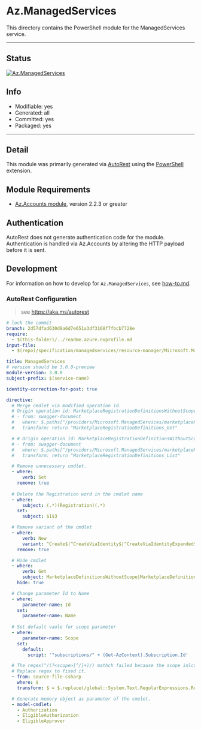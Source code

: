 <!-- region Generated -->
# Az.ManagedServices
This directory contains the PowerShell module for the ManagedServices service.

---
## Status
[![Az.ManagedServices](https://img.shields.io/powershellgallery/v/Az.ManagedServices.svg?style=flat-square&label=Az.ManagedServices "Az.ManagedServices")](https://www.powershellgallery.com/packages/Az.ManagedServices/)

## Info
- Modifiable: yes
- Generated: all
- Committed: yes
- Packaged: yes

---
## Detail
This module was primarily generated via [AutoRest](https://github.com/Azure/autorest) using the [PowerShell](https://github.com/Azure/autorest.powershell) extension.

## Module Requirements
- [Az.Accounts module](https://www.powershellgallery.com/packages/Az.Accounts/), version 2.2.3 or greater

## Authentication
AutoRest does not generate authentication code for the module. Authentication is handled via Az.Accounts by altering the HTTP payload before it is sent.

## Development
For information on how to develop for `Az.ManagedServices`, see [how-to.md](how-to.md).
<!-- endregion -->

### AutoRest Configuration
> see https://aka.ms/autorest

``` yaml
# lock the commit
branch: 2d57dfad630d8a6d7e651a3df3168f7fbcb7728e
require:
  - $(this-folder)/../readme.azure.noprofile.md
input-file:
  - $(repo)/specification/managedservices/resource-manager/Microsoft.ManagedServices/preview/2020-02-01-preview/managedservices.json

title: ManagedServices
# version should be 3.0.0-preview
module-version: 3.0.0
subject-prefix: $(service-name)

identity-correction-for-post: true

directive:
  # Merge cmdlet via modified operation id.
  # Origin operation id: MarketplaceRegistrationDefinitionsWithoutScope_Get
  # - from: swagger-document
  #   where: $.paths["/providers/Microsoft.ManagedServices/marketplaceRegistrationDefinitions/{marketplaceIdentifier}"].get.operationId
  #   transform: return "MarketplaceRegistrationDefinitions_Get"

  # # Origin operation id: MarketplaceRegistrationDefinitionsWithoutScope_List
  # - from: swagger-document
  #   where: $.paths["/providers/Microsoft.ManagedServices/marketplaceRegistrationDefinitions"].get.operationId
  #   transform: return "MarketplaceRegistrationDefinitions_List"

  # Remove unnecessary cmdlet.
  - where:
      verb: Set
    remove: true
  
  # Delete the Registration word in the cmdlet name
  - where:
      subject: (.*)(Registration)(.*) 
    set:
      subject: $1$3

  # Remove variant of the cmdlet
  - where:
      verb: New
      variant: ^Create$|^CreateViaIdentity$|^CreateViaIdentityExpanded$
    remove: true

  # Hide cmdlet
  - where:
      verb: Get
      subject: MarketplaceDefinitionsWithoutScope|MarketplaceDefinition
    hide: true

  # Change parameter Id to Name
  - where:
      parameter-name: Id
    set:
      parameter-name: Name
  
  # Set default vaule for scope parameter
  - where:
      parameter-name: Scope
    set:
      default:
        script: '"subscriptions/" + (Get-AzContext).Subscription.Id'

  # The regex(^/(?<scope>[^/]+)/) mathch failed because the scope inlcude '/' character.
  # Replace regex to fixed it. 
  - from: source-file-csharp
    where: $
    transform: $ = $.replace(/global::System.Text.RegularExpressions.Regex\(\"\^\/\(\?\<scope\>\[\^\/\]\+\)/g, 'global::System.Text.RegularExpressions.Regex("^/(?<scope>.+)');

  # Generate memory object as parameter of the cmelet.
  - model-cmdlet:
    - Authorization
    - EligibleAuthorization
    - EligibleApprover
```
